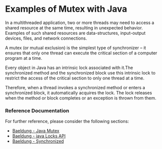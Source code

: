 # Examples of Mutex with Java

In a multithreaded application, two or more threads may need to access a shared resource at the same time, 
resulting in unexpected behavior. Examples of such shared resources are data-structures, input-output devices, 
files, and network connections.  

A mutex (or mutual exclusion) is the simplest type of synchronizer – it ensures that only one thread can 
execute the critical section of a computer program at a time.  

Every object in Java has an intrinsic lock associated with it.The synchronized method and the synchronized block 
use this intrinsic lock to restrict the access of the critical section to only one thread at a time.

Therefore, when a thread invokes a synchronized method or enters a synchronized block, it automatically 
acquires the lock. The lock releases when the method or block completes or an exception is thrown from them.

### Reference Documentation
For further reference, please consider the following sections:

* [Baeldung - Java Mutex](https://www.baeldung.com/java-mutex)
* [Baeldung - java Locks API](https://www.baeldung.com/java-concurrent-locks)
* [Baeldung - Synchronized](https://www.baeldung.com/java-synchronized)

